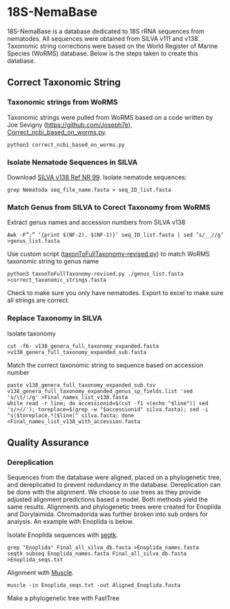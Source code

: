 # 18S-NemaBase
18S-NemaBase is a database dedicated to 18S rRNA sequences from nematodes. All sequences were obtained from SILVA v111 and v138. Taxonomic string corrections were based on the World Register of Marine Species (WoRMS) database. Below is the steps taken to create this database. 

##  Correct Taxonomic String 
### Taxonomic strings from WoRMS
Taxonomic strings were pulled from WoRMS based on a code written by Joe Sevigny (https://github.com/Joseph7e), 
[Correct_ncbi_based_on_worms.py](https://github.com/Joseph7e/Nematode-Mitochondrial-Metagenomics/blob/main/correct_ncbi_based_on_worms.py).

```
python3 correct_ncbi_based_on_worms.py
```
### Isolate Nematode Sequences in SILVA
Download [SILVA v138 Ref NR 99](https://www.arb-silva.de/download/arb-files/). Isolate nematode sequences:

```
grep Nematoda seq_file_name.fasta > seq_ID_list.fasta
```
### Match Genus from SILVA to Corect Taxonomy from WoRMS
Extract genus names and accession numbers from SILVA v138

```
Awk -F”;” ‘{print $(NF-2), $(NF-1)}’ seq_ID_list.fasta | sed ’s/__//g’ >genus_list.fasta
```

Use custom script ([taxonToFullTaxonomy-revised.py](18SNemaBase/taxonToFullTaxonomy-revised.py)) to match WoRMS taxonomic string to genus name

```
python3 taxonToFullTaxonomy-revised.py ./genus_list.fasta >correct_taxonomic_strings.fasta
```

Check to make sure you only have nematodes. Export to excel to make sure all strings are correct. 

### Replace Taxonomy in SILVA
Isolate taxonomy

```
cut -f6- v138_genera_full_taxonomy_expanded.fasta >v138_genera_full_taxonomy_expanded_sub.fasta
```

Match the correct taxonomic string to sequence based on accession number 

```
paste v138_genera_full_taxonomy_expanded_sub.tsv v138_genera_full_taxonomy_expanded_genus_sp_fields.list 'sed 's/\t/:/g' >Final_names_list_v138.fasta
while read -r line; do accessionid=$(cut -f1 <(echo "$line")| sed 's/>//'); toreplace=$(grep -w "$accessionid" silva.fasta); sed -i "s|$toreplace.*|$line|" silva.fasta; done <Final_names_list_v138_with_accession.fasta 
```

## Quality Assurance
### Dereplication
Sequences from the database were aligned, placed on a phylogenetic tree, and dereplicated to prevent redundancy in the database. 
Dereplication can be done with the alignment. We choose to use trees as they provide adjusted alignment predictions based a model. Both methods yield the same results. Alignments and phylogenetic trees were created for Enoplida and Dorylaimida. Chromadorida was further broken into sub orders for analysis. An example with Enoplida is below. 

Isolate Enoplida sequences with [seqtk](https://github.com/lh3/seqtk). 

```
grep "Enoplida" Final_all_silva_db.fasta >Enoplida_names.fasta
seqtk subseq Enoplida_names.fasta Final_all_silva_db.fasta >Enoplida_seqs.txt
```

Alignment with [Muscle](https://2018-03-06-ibioic.readthedocs.io/en/latest/install_muscle.html).

```
muscle -in Enoplida_seqs.txt -out Aligned_Enoplida.fasta
```

Make a phylogenetic tree with FastTree



